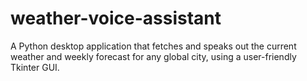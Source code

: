 # weather-voice-assistant
A Python desktop application that fetches and speaks out the current weather and weekly forecast for any global city, using a user-friendly Tkinter GUI.

